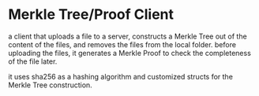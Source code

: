 # Merkle Tree/Proof Client
a client that uploads a file to a server, constructs a Merkle Tree out of the content of the files, and removes the files from the local folder. 
before uploading the files, it generates a Merkle Proof to check the completeness of the file later.

it uses sha256 as a hashing algorithm and customized structs for the Merkle Tree construction.
